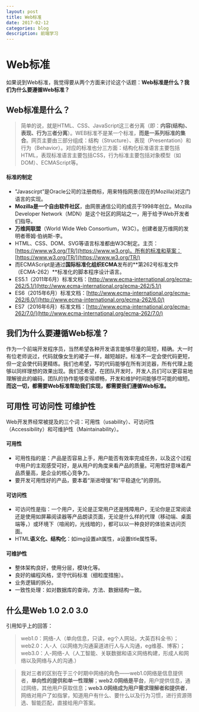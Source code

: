 ```yaml
---
layout: post
title: Web标准   
date: 2017-02-12
categories: blog
description: 前端学习
---
```


# Web标准          
如果说到Web标准，我觉得要从两个方面来讨论这个话题：**Web标准是什么？我们为什么要遵循Web标准？**          

## Web标准是什么？          

> 简单的说，就是HTML、CSS、JavaScript这三者分离（即：**内容(结构)、表现、行为三者分离**）。WEB标准不是某一个标准，**而是一系列标准的集合**。网页主要由三部分组成：结构（Structure）、表现（Presentation）和行为（Behavior）。对应的标准也分三方面：结构化标准语言主要包括HTML，表现标准语言主要包括CSS，行为标准主要包括对象模型（如 DOM）、ECMAScript等。          

#### 标准的制定          
 - ”Javascirpt”是Oracle公司的注册商标，用来特指网景(现在的Mozilla)对这门语言的实现。          
 - **Mozilla是一个自由软件社区**，由网景通信公司的成员于1998年创立。Mozilla Developer Network（MDN）是这个社区的网站之一，用于给予Web开发者们指导。          
 - **万维网联盟**（World Wide Web Consortium，W3C）。创建者是万维网的发明者蒂姆·伯纳斯-李。          
 - HTML、CSS、DOM、SVG等语言标准都由W3C制定。主页：[https://www.w3.org/TR/](https://www.w3.org)。所有的标准和草案：[https://www.w3.org/TR/](https://www.w3.org/TR/)           
 - 而ECMAScript是通过**国际标准化组织ECMA**发布的**第262号标准文件（ECMA-262）**标准化的脚本程序设计语言。          
 - ES5.1（2011年6月）标准文档：[http://www.ecma-international.org/ecma-262/5.1/](http://www.ecma-international.org/ecma-262/5.1/)          
 - ES6（2015年6月）标准文档：[http://www.ecma-international.org/ecma-262/6.0/](http://www.ecma-international.org/ecma-262/6.0/)          
 - ES7（2016年6月）标准文档：[http://www.ecma-international.org/ecma-262/7.0/](http://www.ecma-international.org/ecma-262/7.0/)          

## 我们为什么要遵循Web标准？          
作为一个前端开发程序员，当然希望各种开发语言能够尽量的简短，精确。大一时有位老师说过，代码就像女生的裙子一样，越短越好。标准不一定会使代码更短，但一定会使代码更精练。我们也希望，写的代码能够在所有浏览器，所有代理上能够以同样理想的效果出现。我们还希望，在团队开发时，开发人员们可以更容易地理解彼此的编码，团队的协作能够变得顺畅，开发和维护时间能够尽可能的缩短。          
**而这一切，都需要Web标准帮助我们实现，都需要我们遵循Web标准。**          

## 可用性 可访问性 可维护性          
Web开发界经常被提及的三个词：可用性（usability）、可访问性（Accessibility）和可维护性（Maintainability）。          
   
#### 可用性          
 - 可用性指的是：产品是否容易上手，用户能否有效率完成任务，以及这个过程中用户的主观感受可好，是从用户的角度来看产品的质量。可用性好意味着产品质量高，是企业的核心竞争力。          
 - 要开发可用性好的产品，要本着“渐进增强”和“平稳退化”的原则。          

#### 可访问性          
 - 可访问性是指：一个用户，无论是正常用户还是残障用户，无论你是正常阅读还是使用如屏幕阅读器等产品朗读页面，无论是什么样的代理（移动端、桌面端等，）或环境下（喧闹的，光线暗的），都可以以一种良好的体验来访问页面。          
 - HTML**语义化、结构化**：如img设置alt属性，a设置title属性等。          

#### 可维护性          
 - 整体架构良好，使用分层，模块化等。          
 - 良好的编程风格，坚守代码标准（细粒度措施）。          
 - 业务逻辑的拆分。          
 - 一致性处理：如对数据库的查询，方法、数据结构一致。          

## 什么是Web 1.0 2.0 3.0          
引用知乎上的回答：          

> web1.0：网络-人（单向信息，只读，eg个人网站，大英百科全书）；          
> web2.0：人-人（以网络为沟通渠道进行人与人沟通，eg维基、博客）；          
> web3.0：人-网络-人（人工智能、关联数据和语义网络构建，形成人和网络以及网络与人的沟通.）          

> 我对三者的区别在于三个时期中网络的角色——web1.0网络是信息提供者，**单向性的提供和单一性理解**；**web2.0网络是平台**，用户提供信息，通过网络，其他用户获取信息；**web3.0网络成为用户需求理解者和提供者**，网络对用户了如指掌，知道用户有什么、要什么以及行为习惯，进行资源筛选、智能匹配，直接给用户答案。          

